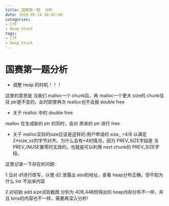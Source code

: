 ```yaml
---
title: 国赛第一题  分析
date: 2018-05-14 18:42:00
categories:
- CTF
- Heap_Stack
tags:
- CTF
- Heap_Stack
---
```


# 国赛第一题分析

- 调整 heap 的时机！！！

这里的意思是 当我们 malloc一个 chunk后，再  realloc一个更大 size的 chunk往往 ptr是不变的，此时即使再次 realloc也不会报 double free

- 关于 realloc 中的 double free

realloc 在生成新的 ptr 的同时，会对 原来的 ptr 进行 free

- 关于 malloc实际的size应该是这样的:用户申请的 size\_ +4/8 以满足 2×size\_sz的字节对齐。为什么会有+4的情况，因为 PREV\_SIZE字段是 当 PREV\_INUSE置零时无效的。也就是可以利用 next chunk的 PREV\_SIZE字段。

这里记录一下存在的问题:

1.当对 d1进行改写，以使 d2 泄露出 atoi的地址，查看 heap分布正确，但不知为什么 list 不出来内容

2.对初始 add size试验截图 分别为 40B,44B但得出的 heap内存分布不一样，并且 bins的内容也不一样，需要再深入分析!